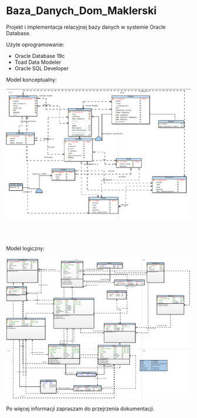 # Baza_Danych_Dom_Maklerski
Projekt i implementacja relacyjnej bazy danych w systemie Oracle Database.

Użyte oprogramowanie:
* Oracle Database 19c 
* Toad Data Modeler
* Oracle SQL Developer

Model konceptualny:
<br/><br/>
![Alt text](model_konceptualny.png?raw=true "Title")

<br/><br/>

Model logiczny:
<br/><br/>
![Alt text](model_logiczny.png?raw=true "Title")

Po więcej informacji zapraszam do przejrzenia dokumentacji.
